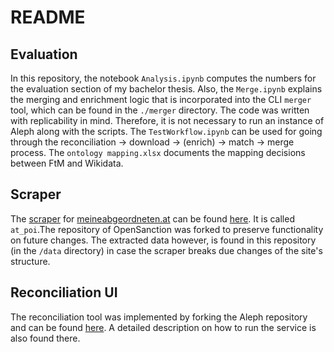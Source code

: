 # README 

## Evaluation
In this repository, the notebook `Analysis.ipynb` computes the numbers for the evaluation section of my bachelor thesis.
Also, the `Merge.ipynb` explains the merging and enrichment logic that is incorporated into the CLI `merger` tool, which can be found in the `./merger` directory. 
The code was written with replicability in mind. Therefore, it is not necessary to run an instance of Aleph along with the scripts.
The `TestWorkflow.ipynb` can be used for going through the reconciliation -> download -> (enrich) -> match -> merge process.
The `ontology mapping.xlsx` documents the mapping decisions between FtM and Wikidata.

## Scraper
The [scraper](https://github.com/PeterWalchhofer/opensanctions/blob/master/opensanctions/crawlers/at_poi.py) for [meineabgeordneten.at](https://www.meineabgeordneten.at/Abgeordnete) can be found [here](https://github.com/PeterWalchhofer/opensanctions). It is called `at_poi`.The repository of OpenSanction was forked to preserve functionality on future changes. The extracted data however, is found in this repository (in the `/data` directory) in case the scraper breaks due changes of the site's structure.

## Reconciliation UI
The reconciliation tool was implemented by forking the Aleph repository and can be found [here](https://github.com/PeterWalchhofer/aleph). A detailed description on how to run the service is also found there.